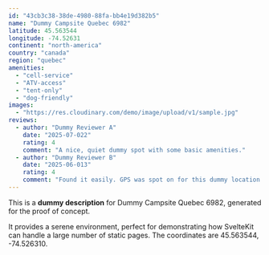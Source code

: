 ```yaml
---
id: "43cb3c38-38de-4980-88fa-bb4e19d382b5"
name: "Dummy Campsite Quebec 6982"
latitude: 45.563544
longitude: -74.52631
continent: "north-america"
country: "canada"
region: "quebec"
amenities:
  - "cell-service"
  - "ATV-access"
  - "tent-only"
  - "dog-friendly"
images:
  - "https://res.cloudinary.com/demo/image/upload/v1/sample.jpg"
reviews:
  - author: "Dummy Reviewer A"
    date: "2025-07-022"
    rating: 4
    comment: "A nice, quiet dummy spot with some basic amenities."
  - author: "Dummy Reviewer B"
    date: "2025-06-013"
    rating: 4
    comment: "Found it easily. GPS was spot on for this dummy location."
---
```


This is a **dummy description** for Dummy Campsite Quebec 6982, generated for the proof of concept.

It provides a serene environment, perfect for demonstrating how SvelteKit can handle a large number of static pages. The coordinates are 45.563544, -74.526310.
